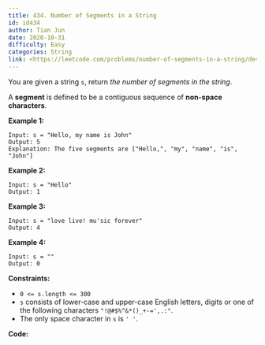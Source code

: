 ```yaml
---
title: 434. Number of Segments in a String
id: id434
author: Tian Jun
date: 2020-10-31
difficulty: Easy
categories: String
link: <https://leetcode.com/problems/number-of-segments-in-a-string/description/>
---
```


You are given a string `s`, return _the number of segments in the string_.

A **segment** is defined to be a contiguous sequence of **non-space
characters**.



**Example 1:**
            
	Input: s = "Hello, my name is John"    
	Output: 5    
	Explanation: The five segments are ["Hello,", "my", "name", "is", "John"]    

**Example 2:**
            
	Input: s = "Hello"    
	Output: 1    

**Example 3:**
            
	Input: s = "love live! mu'sic forever"    
	Output: 4    

**Example 4:**
            
	Input: s = ""    
	Output: 0    



**Constraints:**

  * `0 <= s.length <= 300`
  * `s` consists of lower-case and upper-case English letters, digits or one of the following characters `"!@#$%^&*()_+-=',.:"`.
  * The only space character in `s` is `' '`.


**Code:**
